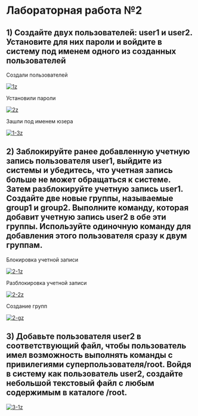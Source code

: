 # Лабораторная работа №2

## 1) Создайте двух пользователей: user1 и user2. Установите для них пароли и войдите в систему под именем одного из созданных пользователей

Создали пользователей

<a href="https://imgbb.com/"><img src="https://i.ibb.co/6RfR7k5/1z.png" alt="1z" border="0"></a>

Установили пароли

<a href="https://imgbb.com/"><img src="https://i.ibb.co/Hqfq99H/2z.png" alt="2z" border="0"></a>

Зашли под именем юзера

<a href="https://imgbb.com/"><img src="https://i.ibb.co/XVSTDp3/1-3z.png" alt="1-3z" border="0"></a>

## 2) Заблокируйте ранее добавленную учетную запись пользователя user1, выйдите из системы и убедитесь, что учетная запись больше не может обращаться к системе. Затем разблокируйте учетную запись user1. Создайте две новые группы, называемые group1 и group2. Выполните команду, которая добавит учетную запись user2 в обе эти группы. Используйте одиночную команду для добавления этого пользователя сразу к двум группам.

Блокировка учетной записи

<a href="https://imgbb.com/"><img src="https://i.ibb.co/KmbCkwB/2-1z.png" alt="2-1z" border="0"></a>

Разблокировка учетной записи

<a href="https://ibb.co/KhL32KW"><img src="https://i.ibb.co/V9QPgwT/2-2z.png" alt="2-2z" border="0"></a>

Создание групп

<a href="https://ibb.co/fVwg5xk"><img src="https://i.ibb.co/cKnBHr6/2-gz.png" alt="2-gz" border="0"></a>

## 3) Добавьте пользователя user2 в соответствующий файл, чтобы пользователь имел возможность выполнять команды с привилегиями суперпользователя/root. Войдя в систему как пользователь user2, создайте небольшой текстовый файл с любым содержимым в каталоге /root.

<a href="https://ibb.co/Cn38wJr"><img src="https://i.ibb.co/p3Bw1Wm/3-1z.png" alt="3-1z" border="0"></a>
